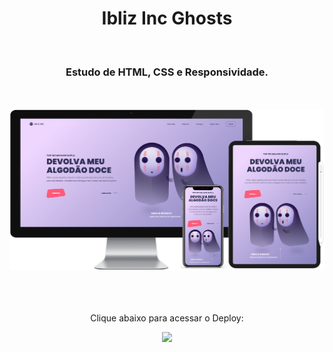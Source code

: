 <h1 align="center">
  Ibliz Inc Ghosts</h1>
<br>
<h3 align="center">Estudo de HTML, CSS e Responsividade.</h3>
<br>
<br>

<div align="center">
  <img width="800px" src="https://github.com/feliperyo/ibliz-inc-ghosts/blob/master/assets/mockup.png?raw=true"/>
</div>

<br>
<br>
<div align="center">
  <br>
  <p>Clique abaixo para acessar o Deploy:</p>
<a href="https://feliperyo.github.io/ibliz-inc-ghosts/" target="_blank"><img src="https://img.shields.io/website-up-down-green-red/http/cv.lbesson.qc.to.svg"></a>
</div>

